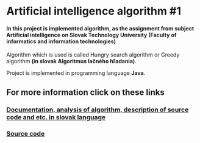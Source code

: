 # Artificial intelligence algorithm #1

#### In this project is implemented algorithm, as the assignment from subject Artificial intelligence on Slovak Technology University (Faculty of informatics and information technologies)

Algorithm which is used is called Hungry search algorithm or Greedy algorithm **(in slovak Algoritmus lačného hľadania)**.

Project is implemented in programming language **Java**.

## For more information click on these links 
### [Documentation, analysis of algorithm, description of source code and etc. in slovak language](DOC/doc_assign1.pdf)
### [Source code](src/Tree.java)
